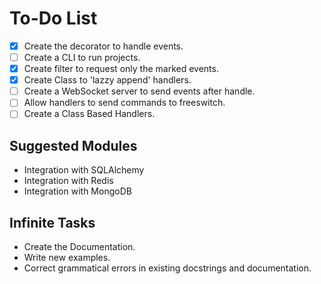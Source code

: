 # To-Do List
- [X] Create the decorator to handle events.
- [ ] Create a CLI to run projects.
- [X] Create filter to request only the marked events.
- [X] Create Class to 'lazzy append' handlers.
- [ ] Create a WebSocket server to send events after handle.
- [ ] Allow handlers to send commands to freeswitch.
- [ ] Create a Class Based Handlers.

## Suggested Modules
- Integration with SQLAlchemy
- Integration with Redis
- Integration with MongoDB

## Infinite Tasks
- Create the Documentation.
- Write new examples.
- Correct grammatical errors in existing docstrings and documentation.